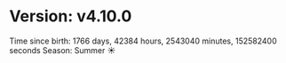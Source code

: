 # Version: v4.10.0
Time since birth: 1766 days, 42384 hours, 2543040 minutes, 152582400 seconds
Season: Summer ☀️
